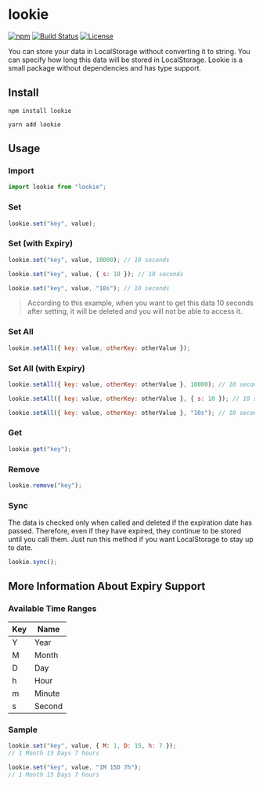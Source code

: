 # lookie

[![npm](https://img.shields.io/npm/v/lookie?color=%234fc921)](https://www.npmjs.com/package/lookie)
[![Build Status](https://github.com/aykutkardas/lookie/workflows/build/badge.svg?color=%234fc921)](https://github.com/aykutkardas/lookie/actions)
[![License](https://img.shields.io/badge/License-MIT-green.svg?color=%234fc921)](https://opensource.org/licenses/MIT)

You can store your data in LocalStorage without converting it to string. You can specify how long this data will be stored in LocalStorage. Lookie is a small package without dependencies and has type support.

## Install

```
npm install lookie
```

```
yarn add lookie
```

## Usage

### Import

```js
import lookie from "lookie";
```

### Set

```js
lookie.set("key", value);
```

### Set (with Expiry)

```js
lookie.set("key", value, 10000); // 10 seconds

lookie.set("key", value, { s: 10 }); // 10 seconds

lookie.set("key", value, "10s"); // 10 seconds
```

> According to this example, when you want to get this data 10 seconds after setting, it will be deleted and you will not be able to access it.

### Set All

```js
lookie.setAll({ key: value, otherKey: otherValue });
```

### Set All (with Expiry)

```js
lookie.setAll({ key: value, otherKey: otherValue }, 10000); // 10 seconds

lookie.setAll({ key: value, otherKey: otherValue }, { s: 10 }); // 10 seconds

lookie.setAll({ key: value, otherKey: otherValue }, "10s"); // 10 seconds
```

### Get

```js
lookie.get("key");
```

### Remove

```js
lookie.remove("key");
```

### Sync

The data is checked only when called and deleted if the expiration date has passed. Therefore, even if they have expired, they continue to be stored until you call them. Just run this method if you want LocalStorage to stay up to date.

```js
lookie.sync();
```

## More Information About Expiry Support

### Available Time Ranges

| Key | Name   |
| --- | ------ |
| Y   | Year   |
| M   | Month  |
| D   | Day    |
| h   | Hour   |
| m   | Minute |
| s   | Second |

### Sample

```js
lookie.set("key", value, { M: 1, D: 15, h: 7 });
// 1 Month 15 Days 7 hours

lookie.set("key", value, "1M 15D 7h");
// 1 Month 15 Days 7 hours
```
